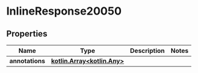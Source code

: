 
# InlineResponse20050

## Properties
Name | Type | Description | Notes
------------ | ------------- | ------------- | -------------
**annotations** | [**kotlin.Array&lt;kotlin.Any&gt;**](kotlin.Any.md) |  | 



